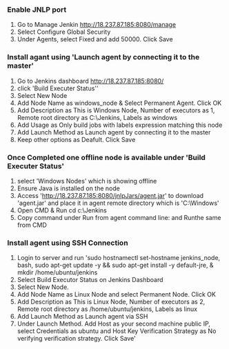 ### Enable JNLP port
1. Go to Manage Jenkin http://18.237.87.185:8080/manage
2. Select Configure Global Security
3. Under Agents, select Fixed and add 50000. Click Save

### Install agant using 'Launch agent by connecting it to the master'
1. Go to Jenkins dashboard http://18.237.87.185:8080/
2. click 'Build Executer Status''
3. Select New Node
4. Add Node Name as windows_node & Select Permanent Agent. Click OK
5. Add Description as This is Windows Node, Number of executors as 1, Remote root directory as C:\Jenkins, Labels as windows
6. Add Usage as Only build jobs with labels expression matching this node
7. Add Launch Method as Launch agent by connecting it to the master
8. Keep other options as Deafult. Click Save

### Once Completed one offline node is available under 'Build Executer Status'
1. select 'Windows Nodes' which is showing offline
2. Ensure Java is installed on the node
3. Access 'http://18.237.87.185:8080/jnlpJars/agent.jar' to download 'agent.jar' and place it in agent remote directory which is 'C:\Windows\'
4. Open CMD & Run cd c:\Jenkins
5. Copy command under Run from agent command line: and Runthe same from CMD

### Install agent using SSH Connection
1. Login to server and run 'sudo hostnamectl set-hostname jenkins_node, bash, sudo apt-get update -y && sudo apt-get install -y default-jre, & mkdir /home/ubuntu/jenkins
2. Select Build Executor Status on Jenkins Dashboard
3. Select New Node.
4. Add Node Name as Linux Node and select Permanent Node. Click OK
5. Add Description as This is Linux Node, Number of executors as 2, Remote root directory as /home/ubuntu/jenkins, Labels as linux
6. Add Launch Method as Launch agent via SSH
7. Under Launch Method. Add Host as your second machine public IP, select Credentials as ubuntu and Host Key Verification Strategy as No verifying verification strategy. Click Save'
